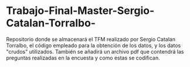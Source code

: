# Trabajo-Final-Master-Sergio-Catalan-Torralbo-
Repositorio donde se almacenará el TFM realizado por Sergio Catalan Torralbo, el código empleado para la obtención de los datos, y los datos "crudos" utilizados. También se añadirá un archivo pdf que contendrá las preguntas realizadas en la encuesta y como estas se codifican.
